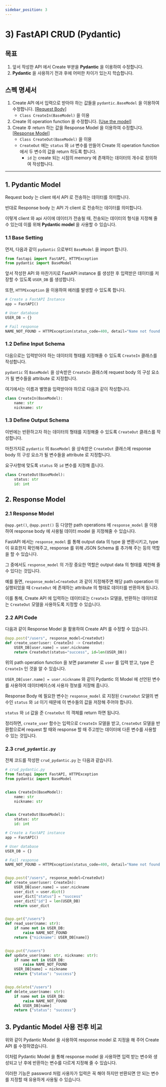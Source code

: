 ```yaml
---
sidebar_position: 3
---
```


# 3) FastAPI CRUD (Pydantic)

## 목표

1. 앞서 작성한 API 에서 Create 부분을 **Pydantic** 을 이용하여 수정합니다.
2. **Pydantic** 을 사용하기 전과 후에 어떠한 차이가 있는지 학습합니다.

## 스펙 명세서

1. Create API 에서 입력으로 받아야 하는 값들을 `pydantic.BaseModel` 을 이용하여 수정합니다. [[Request Body](https://fastapi.tiangolo.com/tutorial/body/)]
    - `Class CreateIn(BaseModel)` 을 이용
2. Create 의 operation function 을 수정합니다. [[Use the model](https://fastapi.tiangolo.com/tutorial/body/#use-the-model)]
3. Create 후 return 하는 값을 Response Model 을 이용하여 수정합니다. [[Response Model](https://fastapi.tiangolo.com/tutorial/response-model/)]
    - `Class CreateOut(BaseModel)` 을 이용
    - `CreateOut` 에는 `status` 와 `id` 변수를 만들어 Create 의 operation function 에서 두 변수의 값을 return 하도록 합니다.
        - `id` 는 create 되는 시점의 memory 에 존재하는 데이터의 개수로 정의하여 작성합니다.

---

## 1. Pydantic Model

Request body 는 client 에서 API 로 전송하는 데이터를 의미합니다.

반대로 Response body 는 API 가 client 로 전송하는 데이터를 의미합니다.

이렇게 client 와 api 사이에 데이터가 전송될 때, 전송되는 데이터의 형식을 지정해 줄 수 있는데 이를 위해  **Pydantic model** 을 사용할 수 있습니다.

### 1.1 Base Setting

먼저, 다음과 같이 `pydantic` 으로부터 `BaseModel` 을 import 합니다.

```python
from fastapi import FastAPI, HTTPException
from pydantic import BaseModel
```

앞서 작성한 API 와 마찬가지로 FastAPI instance 를 생성한 후 입력받은 데이터를 저장할 수 있도록 `USER_DB` 를 생성합니다.

또한, `HTTPException` 을 이용하여 에러를 발생할 수 있도록 합니다.

```python
# Create a FastAPI Instance
app = FastAPI()

# User database
USER_DB = {}

# Fail response
NAME_NOT_FOUND = HTTPException(status_code=400, detail="Name not found.")
```

### 1.2 Define Input Schema

다음으로는 입력받아야 하는 데이터의 형태를 지정해줄 수 있도록 `CreateIn` 클래스를 작성합니다.

`pydantic` 의 `BaseModel` 을 상속받은 `CreateIn` 클래스에 request body 의 구성 요소가 될 변수들을 attribute 로 지정합니다.

여기에서는 이름과 별명을 입력받아야 하므로 다음과 같이 작성합니다.

```python
class CreateIn(BaseModel):
    name: str
    nickname: str
```

### 1.3 Define Output Schema

이번에는 반환하고자 하는 데이터의 형태를 지정해줄 수 있도록 `CreateOut` 클래스를 작성합니다.

마찬가지로 `pydantic` 의 `BaseModel` 을 상속받은 `CreateOut` 클래스에 response body 의 구성 요소가 될 변수들을 attribute 로 지정합니다.

요구사항에 맞도록 `status` 와 `id` 변수를 지정해 줍니다.

```python
class CreateOut(BaseModel):
    status: str
    id: int
```

## 2. Response Model

### 2.1 Response Model

`@app.get()`, `@app.post()` 등 다양한 path operations 에 `response_model` 을 이용하여 response body 에 사용될 데이터 model 을 지정해줄 수 있습니다.

FastAPI 에서는 `response_model` 를 통해 output data 의 type 을 변환시키고, type 이 유효한지 확인해주고, response 를 위해 JSON Schema 를 추가해 주는 등의 역할을 할 수 있습니다.

그 중에서도 `response_model` 의 가장 중요한 역할은 output data 의 형태를 제한해 줄 수 있다는 것입니다.

예를 들면, `response_model=CreateOut` 과 같이 지정해주면 해당 path operation 이 실행되었을 때 `CreateOut` 에 존재하는 attribute 의 형태로 데이터를 반환하게 됩니다.

이를 통해, Create API 에 입력하는 데이터로는 `CreateIn` 모델을, 반환하는 데이터로는 `CreateOut` 모델을 사용하도록 지정할 수 있습니다.

### 2.2 API Code

다음과 같이 Response Model 을 활용하여 Create API 를 수정할 수 있습니다.

```python
@app.post("/users", response_model=CreateOut)
def create_user(user: CreateIn) -> CreateOut:
    USER_DB[user.name] = user.nickname
    return CreateOut(status="success", id=len(USER_DB))
```

위의 path operation function 을 보면 parameter 로 `user` 를 입력 받고, type 은 `CreateIn` 인 것을 알 수 있습니다.

`USER_DB[user.name] = user.nickname` 와 같이 Pydantic 의 Model 에 선언된 변수를 사용하여 데이터베이스에 사용자 정보를 저장해 줍니다.

Response Body 에 필요한 변수는 `response_model` 로 지정된 `CreateOut` 모델의 변수인 `status` 와 `id` 이기 때문에 이 변수들의 값을 저장해 주어야 합니다.

`status` 와 `id` 값을 준 `CreateOut` 의 객체를 return 하면 됩니다.

정리하면, `create_user` 함수는 입력으로 `CreateIn` 모델을 받고, `CreateOut` 모델을 반환함으로써 request 할 때와 response 할 때 주고받는 데이터에 다른 변수를 사용할 수 있는 것입니다.

### 2.3 `crud_pydantic.py`

전체 코드를 작성한 `crud_pydantic.py` 는 다음과 같습니다.

```python
# crud_pydantic.py
from fastapi import FastAPI, HTTPException
from pydantic import BaseModel


class CreateIn(BaseModel):
    name: str
    nickname: str


class CreateOut(BaseModel):
    status: str
    id: int

# Create a FastAPI instance
app = FastAPI()

# User database
USER_DB = {}

# Fail response
NAME_NOT_FOUND = HTTPException(status_code=400, detail="Name not found.")


@app.post("/users", response_model=CreateOut)
def create_user(user: CreateIn):
    USER_DB[user.name] = user.nickname
    user_dict = user.dict()
    user_dict["status"] = "success"
    user_dict["id"] = len(USER_DB)
    return user_dict


@app.get("/users")
def read_user(name: str):
    if name not in USER_DB:
        raise NAME_NOT_FOUND
    return {"nickname": USER_DB[name]}


@app.put("/users")
def update_user(name: str, nickname: str):
    if name not in USER_DB:
        raise NAME_NOT_FOUND
    USER_DB[name] = nickname
    return {"status": "success"}


@app.delete("/users")
def delete_user(name: str):
    if name not in USER_DB:
        raise NAME_NOT_FOUND
    del USER_DB[name]
    return {"status": "success"}
```

## 3. Pydantic Model 사용 전후 비교

위와 같이 Pydantic Model 을 사용하여 response model 로 지정을 해 주어 Create API 를 수정하였습니다.

이처럼 Pydantic Model 을 통해 response model 을 사용하면 입력 받는 변수와 생성되고 난 후에 반환하는 변수를 다르게 지정해 줄 수 있습니다.

이러한 기능은 password 처럼 사용자가 입력은 꼭 해야 하지만 반환되면 안 되는 변수를 지정할 때 유용하게 사용될 수 있습니다.

